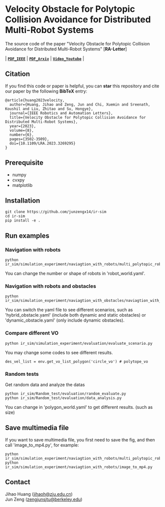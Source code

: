# Velocity Obstacle for Polytopic Collision Avoidance for Distributed Multi-Robot Systems
The source code of the paper "Velocity Obstacle for Polytopic Collision Avoidance for Distributed Multi-Robot Systems" [**RA-Letter**] 

| **[`PDF_IEEE`](https://ieeexplore.ieee.org/document/10106436?source=authoralert)** | **[`PDF_Arxiv`](https://arxiv.org/pdf/2304.07954.pdf)** | **[`Video_Youtube`](https://www.youtube.com/watch?v=YT9aObT2VAo)** | 

## Citation

If you find this code or paper is helpful, you can **star** this repository and cite our paper by the following **BibTeX** entry:

```
@article{huang2023velocity,
  author={Huang, Jihao and Zeng, Jun and Chi, Xuemin and Sreenath, Koushil and Liu, Zhitao and Su, Hongye},
  journal={IEEE Robotics and Automation Letters}, 
  title={Velocity Obstacle for Polytopic Collision Avoidance for Distributed Multi-Robot Systems}, 
  year={2023},
  volume={8},
  number={6},
  pages={3502-3509},
  doi={10.1109/LRA.2023.3269295}
}
```

## Prerequisite
- numpy
- cvxpy
- matplotlib


## Installation 
```
git clone https://github.com/junzengx14/ir-sim
cd ir-sim
pip install -e .  
```

## Run examples
### Navigation with robots
```
python ir_sim/simulation_experiment/naviagtion_with_robots/multi_polytopic_robots.py
```
You can change the number or shape of robots in 'robot_world.yaml'.

### Navigation with robots and obstacles
```
python ir_sim/simulation_experiment/naviagtion_with_obstacles/naviagtion_with_obstacles.py
```
You can switch the yaml file to see different scenarios, such as 'hybrid_obstacle.yaml' (include both dynamic and static obstacles) or 'dynamic_obstacle.yaml' (only include dynamic obstacles).

### Compare different VO
```
python ir_sim/simulation_experiment/evaluation/evaluate_scenario.py 
```
You may change some codes to see different results.
```
des_vel_list = env.get_vo_list_polygon('circle_vo') # polytope_vo
```

### Random tests
Get random data and analyze the datas
```
python ir_sim/Random_test/evaluation/random_evaluate.py 
python ir_sim/Random_test/evaluation/data_analysis.py
```
You can change in 'polygon_world.yaml' to get different results. (such as size)

## Save multimedia file
If you want to save multimedia file, you first need to save the fig, and then call 'image_to_mp4.py', for example:
```
python ir_sim/simulation_experiment/naviagtion_with_robots/multi_polytopic_robots.py
python ir_sim/simulation_experiment/naviagtion_with_robots/image_to_mp4.py
```

## Contact
Jihao Huang (jihaoh@zju.edu.cn)  
Jun Zeng (zengjunsjtu@berkeley.edu)
